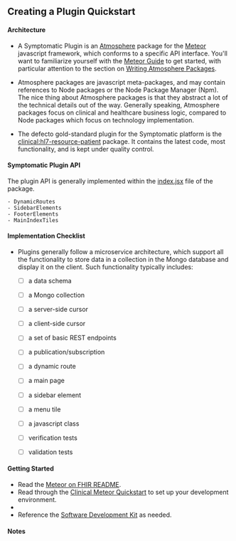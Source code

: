 ## Creating a Plugin Quickstart  

#### Architecture  
- A Symptomatic Plugin is an [Atmosphere](https://atmospherejs.com) package for the [Meteor](https://www.meteor.com/) javascript framework, which conforms to a specific API interface.  You'll want to familiarize yourself with the [Meteor Guide](https://guide.meteor.com/) to get started, with particular attention to the section on [Writing Atmosphere Packages](https://guide.meteor.com/writing-atmosphere-packages.html).

- Atmosphere packages are javascript meta-packages, and may contain references to Node packages or the Node Package Manager (Npm).  The nice thing about Atmosphere packages is that they abstract a lot of the technical details out of the way.  Generally speaking, Atmosphere packages focus on clinical and healthcare business logic, compared to Node packages which focus on technology implementation.

- The defecto gold-standard plugin for the Symptomatic platform is the [clinical:hl7-resource-patient](https://github.com/clinical-meteor/hl7-resource-patient) package. It contains the latest code, most functionality, and is kept under quality control.  


#### Symptomatic Plugin API  

The plugin API is generally implemented within the [index.jsx](https://github.com/clinical-meteor/hl7-resource-patient/blob/master/index.jsx) file of the package.  

    - DynamicRoutes
    - SidebarElements
    - FooterElements
    - MainIndexTiles

#### Implementation Checklist  
- Plugins generally follow a microservice architecture, which support all the functionality to store data in a collection in the Mongo database and display it on the client.  Such functionality typically includes:
    - [ ] a data schema
    - [ ] a Mongo collection
    - [ ] a server-side cursor
    - [ ] a client-side cursor
    - [ ] a set of basic REST endpoints
    - [ ] a publication/subscription
    - [ ] a dynamic route
    - [ ] a main page
    - [ ] a sidebar element
    - [ ] a menu tile
    - [ ] a javascript class
    - [ ] verification tests
    - [ ] validation tests


#### Getting Started  

- Read the [Meteor on FHIR README](https://github.com/clinical-meteor/meteor-on-fhir).
- Read through the [Clinical Meteor Quickstart](https://github.com/clinical-meteor/software-development-kit/blob/master/documentation/getting.started.md) to set up your development environment.
- 
- Reference the [Software Development Kit](https://github.com/clinical-meteor/software-development-kit) as needed.


#### Notes  


